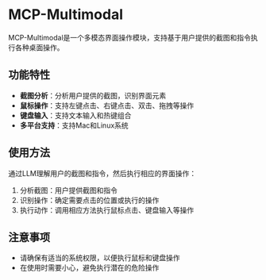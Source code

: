 # MCP-Multimodal

MCP-Multimodal是一个多模态界面操作模块，支持基于用户提供的截图和指令执行各种桌面操作。

## 功能特性

- **截图分析**：分析用户提供的截图，识别界面元素
- **鼠标操作**：支持左键点击、右键点击、双击、拖拽等操作
- **键盘输入**：支持文本输入和热键组合
- **多平台支持**：支持Mac和Linux系统

## 使用方法

通过LLM理解用户的截图和指令，然后执行相应的界面操作：

1. 分析截图：用户提供截图和指令
2. 识别操作：确定需要点击的位置或执行的操作
3. 执行动作：调用相应方法执行鼠标点击、键盘输入等操作

## 注意事项

- 请确保有适当的系统权限，以便执行鼠标和键盘操作
- 在使用时需要小心，避免执行潜在的危险操作 